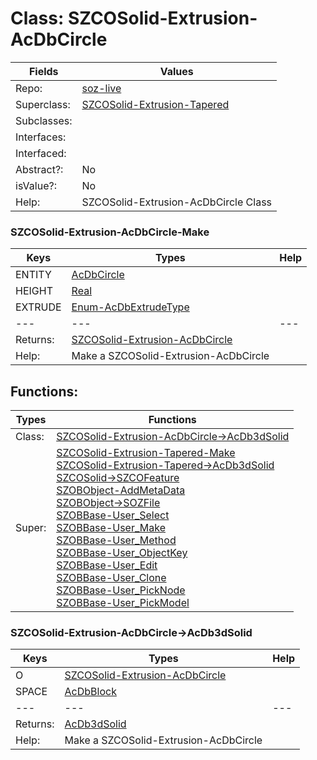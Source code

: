 
# Class:	SZCOSolid-Extrusion-AcDbCircle

| Fields | Values |
| --------- | --------- |
| Repo: | [soz-live](/repos/soz-live.html) |
| Superclass: | [SZCOSolid-Extrusion-Tapered](SZCOSolid-Extrusion-Tapered.html) |
| Subclasses: |  |
| Interfaces: |  |
| Interfaced: |  |
| Abstract?: | No |
| isValue?: | No |
| Help: | SZCOSolid-Extrusion-AcDbCircle Class |

### SZCOSolid-Extrusion-AcDbCircle-Make

| Keys | Types | Help |
| --------- | --------- | --------- |
| ENTITY | [AcDbCircle](AcDbCircle.html) |  |
| HEIGHT | [Real](Real.html) |  |
| EXTRUDE | [Enum-AcDbExtrudeType](Enum-AcDbExtrudeType.html) |  |
| --- | --- | --- |
| Returns: | [SZCOSolid-Extrusion-AcDbCircle](SZCOSolid-Extrusion-AcDbCircle.html) |
| Help: | Make a SZCOSolid-Extrusion-AcDbCircle |


## Functions:

| Types | Functions |
| --------- | --------- |
| Class: | [SZCOSolid-Extrusion-AcDbCircle->AcDb3dSolid](#SZCOSolid-Extrusion-AcDbCircle->AcDb3dSolid) |
| Super: | [SZCOSolid-Extrusion-Tapered-Make](SZCOSolid-Extrusion-Tapered.html) <br> [SZCOSolid-Extrusion-Tapered->AcDb3dSolid](SZCOSolid-Extrusion-Tapered.html) <br> [SZCOSolid->SZCOFeature](SZCOSolid.html) <br> [SZOBObject-AddMetaData](SZOBObject.html) <br> [SZOBObject->SOZFile](SZOBObject.html) <br> [SZOBBase-User_Select](SZOBBase.html) <br> [SZOBBase-User_Make](SZOBBase.html) <br> [SZOBBase-User_Method](SZOBBase.html) <br> [SZOBBase-User_ObjectKey](SZOBBase.html) <br> [SZOBBase-User_Edit](SZOBBase.html) <br> [SZOBBase-User_Clone](SZOBBase.html) <br> [SZOBBase-User_PickNode](SZOBBase.html) <br> [SZOBBase-User_PickModel](SZOBBase.html) |


### SZCOSolid-Extrusion-AcDbCircle->AcDb3dSolid

| Keys | Types | Help |
| --------- | --------- | --------- |
| O | [SZCOSolid-Extrusion-AcDbCircle](SZCOSolid-Extrusion-AcDbCircle.html) |  |
| SPACE | [AcDbBlock](AcDbBlock.html) |  |
| --- | --- | --- |
| Returns: | [AcDb3dSolid](AcDb3dSolid.html) |
| Help: | Make a SZCOSolid-Extrusion-AcDbCircle |

